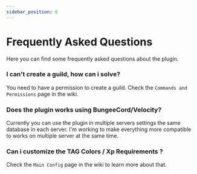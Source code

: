 ```yaml
---
sidebar_position: 6
---
```


# Frequently Asked Questions

Here you can find some frequently asked questions about the plugin.

### I can't create a guild, how can i solve?

You need to have a permission to create a guild. Check the `Commands and Permissions` page in the wiki.

### Does the plugin works using BungeeCord/Velocity?

Currently you can use the plugin in multiple servers settings the same database in each server.
I'm working to make everything more compatible to works on multiple server at the same time.

### Can i customize the TAG Colors / Xp Requirements ?

Check the `Main Config` page in the wiki to learn more about that.

